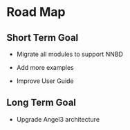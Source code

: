 # Road Map

## Short Term Goal

* Migrate all modules to support NNBD

* Add more examples
  
* Improve User Guide

## Long Term Goal

* Upgrade Angel3 architecture

